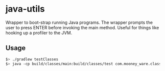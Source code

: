 java-utils
====

Wrapper to boot-strap running Java programs. The wrapper prompts the user to press ENTER before invoking the main method. Useful for things like hooking up a profiler to the JVM.

Usage
----

```bash
$> ./gradlew testClasses
$> java -cp build/classes/main:build/classes/test com.mooney_ware.classutils.TestHarness example.TestMain "Hello Launcher"
```
